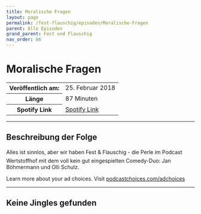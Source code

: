 ```yaml
---
title: Moralische Fragen
layout: page
permalink: /fest-flauschig/episoden/Moralische-Fragen
parent: Alle Episoden
grand_parent: Fest und Flauschig
nav_order: 86
---
```


# Moralische Fragen
<table class="resp-table dcf-table dcf-table-responsive dcf-table-bordered dcf-table-striped dcf-w-100%">
                    <tbody>
                        <tr>
                            <th scope="row">Veröffentlich am:</th>
                            <td data-label="Veröffentlich am:">25. Februar 2018</td>
                        </tr>
                        <tr>
                            <th scope="row">Länge </th>
                            <td data-label="Länge ">87 Minuten</td>
                        </tr><tr>
                                <th scope="row">Spotify Link</th>
                                <td data-label="Spotify Link"><a href="https://open.spotify.com/episode/56V3Gneu7UD7FnxtL37hYD">Spotify Link</a></td>
                            </tr></tbody>
                </table>

***

## Beschreibung der Folge

<div>
Alles ist sinnlos, aber wir haben Fest &amp; Flauschig - die Perle im Podcast Wertstoffhof mit dem voll kein gut eingespielten Comedy-Duo: Jan Böhmermann und Olli Schulz.<p> </p><p>Learn more about your ad choices. Visit <a href="https://podcastchoices.com/adchoices">podcastchoices.com/adchoices</a></p>  
</div>

***

## Keine Jingles gefunden